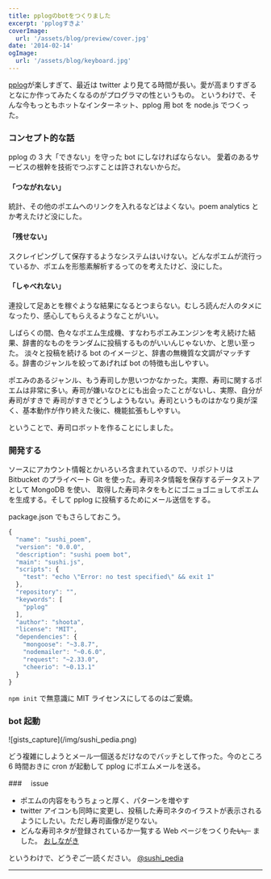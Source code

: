 ```yaml
---
title: pplogのbotをつくりました
excerpt: 'pplogすきよ'
coverImage:
  url: '/assets/blog/preview/cover.jpg'
date: '2014-02-14'
ogImage:
  url: '/assets/blog/keyboard.jpg'
---
```


[pplog](https://www.pplog.net)が楽しすぎて、最近は twitter より見てる時間が長い。愛が高まりすぎるとなにか作ってみたくなるのがプログラマの性というもの。
というわけで、そんな今もっともホットなインターネット、pplog 用 bot を node.js でつくった。

<span class="more"></span>

### コンセプト的な話

pplog の 3 大「できない」を守った bot にしなければならない。
愛着のあるサービスの根幹を技術でつぶすことは許されないからだ。

#### 「つながれない」

統計、その他のポエムへのリンクを入れるなどはよくない。poem analytics とか考えたけど没にした。

#### 「残せない」

スクレイピングして保存するようなシステムはいけない。どんなポエムが流行っているか、ポエムを形態素解析するってのを考えたけど、没にした。

#### 「しゃべれない」

連投して足あとを稼ぐような結果になるとつまらない。むしろ読んだ人のタメになったり、感心してもらえるようなことがいい。

しばらくの間、色々なポエム生成機、すなわちポエみエンジンを考え続けた結果、辞書的なものをランダムに投稿するものがいいんじゃないか、と思い至った。
淡々と投稿を続ける bot のイメージと、辞書の無機質な文調がマッチする。辞書のジャンルを絞ってあげれば bot の特徴も出しやすい。

ポエみのあるジャンル、もう寿司しか思いつかなかった。実際、寿司に関するポエムは非常に多い。寿司が嫌いなひとにも出会ったことがないし、実際、自分が寿司がすきで
寿司がすきでどうしようもない。寿司というものはかなり奥が深く、基本動作が作り終えた後に、機能拡張もしやすい。

ということで、寿司ロボットを作ることにしました。

### 開発する

ソースにアカウント情報とかいろいろ含まれているので、リポジトリは Bitbucket のプライベート Git を使った。寿司ネタ情報を保存するデータストアとして MongoDB を使い、
取得した寿司ネタをもとにゴニョゴニョしてポエムを生成する。そして pplog に投稿するためにメール送信をする。

package.json でもさらしておこう。

```javascript
{
  "name": "sushi_poem",
  "version": "0.0.0",
  "description": "sushi poem bot",
  "main": "sushi.js",
  "scripts": {
    "test": "echo \"Error: no test specified\" && exit 1"
  },
  "repository": "",
  "keywords": [
    "pplog"
  ],
  "author": "shoota",
  "license": "MIT",
  "dependencies": {
    "mongoose": "~3.8.7",
    "nodemailer": "~0.6.0",
    "request": "~2.33.0",
    "cheerio": "~0.13.1"
  }
}
```

`npm init` で無意識に MIT ライセンスにしてるのはご愛嬌。

### bot 起動

<div class="lg-img">![gists_capture](/img/sushi_pedia.png)</div>

どう複雑にしようとメール一個送るだけなのでバッチとして作った。今のところ 6 時間おきに cron が起動して pplog にポエムメールを送る。

###　 issue

- ポエムの内容をもうちょっと厚く、パターンを増やす
- twitter アイコンも同時に変更し、投稿した寿司ネタのイラストが表示されるようにしたい。ただし寿司画像が足りない。
- どんな寿司ネタが登録されているか一覧する Web ページをつくり~~たい。~~ ました。 [おしながき](http://anaguma.org/sushi)

というわけで、どうぞご一読ください。
[@sushi_pedia](https://www.pplog.net/u/sushi_pedia)

---
